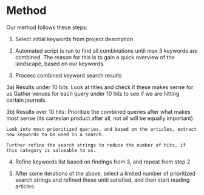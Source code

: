 # Method

Our method follows these steps:

1) Select initial keywords from project description

2) Automated script is run to find all combinations until max 3 keywords are combined. The reason for this is to gain a quick overview of the landscape, based on our keywords.

3) Process combined keyword search results

3a) Results under 10 hits: 
    Look at titles and check if these makes sense for us
    Gather venues for each query under 10 hits to see if we are hitting certain journals. 

3b) Results over 10 hits:
    Prioritize the combined queries after what makes most sense (its cartesian product after all, not all will be equally important)
    
    Look into most prioritized queries, and based on the articles, extract new keywords to be used in a search. 

    Further refine the search strings to reduce the number of hits, if this category is valueable to us. 

4) Refine keywords list based on findings from 3, and repeat from step 2


5) After some iterations of the above, select a limited number of prioritized search strings and refined these until satisfied, and then start reading articles.



